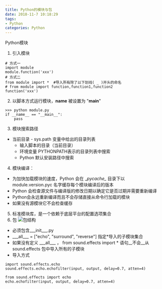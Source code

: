 ```yaml
---
title: Python的模块与包
date: 2018-11-7 10:18:29
tags: 
- Python
categories: Python
---
```

Python模块
1. 引入模块
```
# 方式一
import module
module.function('xxx')
# 方式二
from module import *  #导入所有除了以下划线( _ )开头的命名
# from module import function,function1,function2
function('xxx')
```
2. 以脚本方式运行模块，__name__ 被设置为 "__main__"
```
>>> python module.py
if __name__ == "__main__":
    pass
```
3. 模块搜索路径
- 当前目录
- sys.path 变量中给出的目录列表
  - 输入脚本的目录（当前目录）
  - 环境变量 PYTHONPATH表示的目录列表中搜索
  - Python 默认安装路径中搜索
4. 模块编译：
- 为加快加载模块的速度，Python 会在 \__pycache\__ 目录下以 module.version.pyc 名字缓存每个模块编译后的版本
- Python 会检查源文件与编译版的修改日期以确定它是否过期并需要重新编译
- Python会永远重新编译而且不会存储直接从命令行加载的模块
- 如果没有源模块它不会检查缓存
5. 标准模块库，是一个依赖于底层平台的配置选项集合
6. 包
![包结构](0.png)
- 必须包含\__\_init\___.py
- \__\_all\___ = ["echo", "surround", "reverse"]  指定*导入的子模块集合
- 如果没有定义 \__\_all\___ ， from sound.effects import * 语句__不会__从 sound.effects 包中导入所有的子模块
- 导入方式
```
import sound.effects.echo
sound.effects.echo.echofilter(input, output, delay=0.7, atten=4)

from sound.effects import echo
echo.echofilter(input, output, delay=0.7, atten=4)
